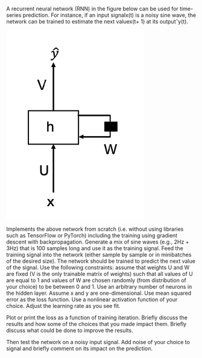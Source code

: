 A recurrent neural network (RNN) in the figure below can be used for time-series prediction. For instance, if an input signalx(t) is a noisy sine wave, the network can be trained to estimate the next valuex(t+ 1) at its outputˆy(t).

![image-20220109183111196](https://github.com/TusharSamantaray/MachineLearning/blob/main/Recurrent%20Neural%20Network/RNN.PNG)

Implements the above network from scratch (i.e. without using libraries such as TensorFlow or PyTorch) including the training using gradient descent with backpropagation. Generate a mix of sine waves (e.g., 2Hz + 3Hz) that is 100 samples long and use it as the training signal. Feed the training signal into the network (either sample by sample or in minibatches of the desired size). The network should be trained to predict the next value of the signal. Use the following constraints: assume that weights U and W are fixed (V is the only trainable matrix of weights) such that all values of U are equal to 1 and values of W are chosen randomly (from distribution of your choice) to be between 0 and 1. Use an arbitrary number of neurons in the hidden layer. Assume x and y are one-dimensional. Use mean squared error as the loss function. Use a nonlinear activation function of your choice. Adjust the learning rate as you see fit.

Plot or print the loss as a function of training iteration. Briefly discuss the results and how some of the choices that you made impact them. Briefly discuss what could be done to improve the results.

Then test the network on a noisy input signal. Add noise of your choice to signal and briefly comment on its impact on the prediction.
